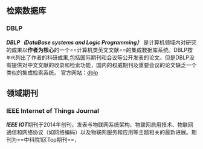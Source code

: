 
## 检索数据库

### DBLP

***DBLP（DataBase systems and Logic Programming）*** 是计算机领域内对研究的成果以**作者为核心**的一个==计算机类英文文献==的集成数据库系统。DBLP按`年代`列出了作者的科研成果,包括国际期刊和会议等公开发表的论文。但是DBLP没有提供对中文文献的收录和检索功能，国内的权威期刊及重要会议的论文缺乏一个类似的集成检索系统。
官方网站：[dblp](https://dblp.org)

## 领域期刊

### IEEE Internet of Things Journal

***IEEE IOT***期刊于2014年创刊，发表与物联网系统架构、物联网启用技术、物联网通信和网络协议（如网络编码）以及物联网服务和应用等主题相关的最新进展。期刊为==中科院1区Top期刊==，